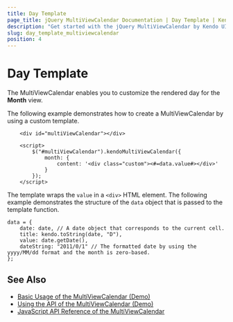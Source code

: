 ```yaml
---
title: Day Template
page_title: jQuery MultiViewCalendar Documentation | Day Template | Kendo UI
description: "Get started with the jQuery MultiViewCalendar by Kendo UI and customize the rendered day for its Month view."
slug: day_template_multiviewcalendar
position: 4
---
```


# Day Template

The MultiViewCalendar enables you to customize the rendered day for the **Month** view.

The following example demonstrates how to create a MultiViewCalendar by using a custom template.

```dojo
    <div id="multiViewCalendar"></div>

    <script>
        $("#multiViewCalendar").kendoMultiViewCalendar({
            month: {
                content: '<div class="custom"><#=data.value#></div>'
            }
        });
    </script>
```

The template wraps the `value` in a `<div>` HTML element. The following example demonstrates the structure of the `data` object that is passed to the template function.

    data = {
        date: date, // A date object that corresponds to the current cell.
        title: kendo.toString(date, "D"),
        value: date.getDate(),
        dateString: "2011/0/1" // The formatted date by using the yyyy/MM/dd format and the month is zero-based.
    };

## See Also

* [Basic Usage of the MultiViewCalendar (Demo)](https://demos.telerik.com/kendo-ui/multiviewcalendar/index)
* [Using the API of the MultiViewCalendar (Demo)](https://demos.telerik.com/kendo-ui/multiviewcalendar/api)
* [JavaScript API Reference of the MultiViewCalendar](/api/javascript/ui/multiviewcalendar)
